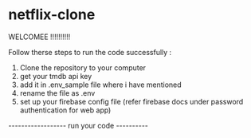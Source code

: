 # netflix-clone

WELCOMEE !!!!!!!!!!

Follow therse steps to run the code successfully :

1. Clone the repository to your computer
2. get your tmdb api key 
3. add it in .env_sample file where i have mentioned
4. rename the file as .env
5. set up your firebase config file (refer firebase docs under password authentication for web app)

------------------ run your code ----------


